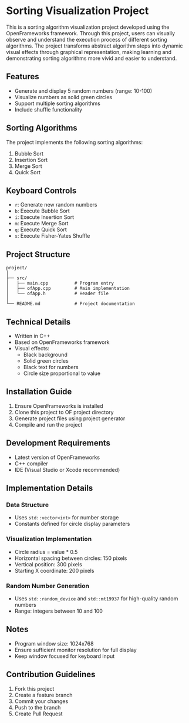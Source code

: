 # Sorting Visualization Project

This is a sorting algorithm visualization project developed using the OpenFrameworks framework. Through this project, users can visually observe and understand the execution process of different sorting algorithms. The project transforms abstract algorithm steps into dynamic visual effects through graphical representation, making learning and demonstrating sorting algorithms more vivid and easier to understand.

## Features

- Generate and display 5 random numbers (range: 10-100)
- Visualize numbers as solid green circles
- Support multiple sorting algorithms
- Include shuffle functionality

## Sorting Algorithms

The project implements the following sorting algorithms:
1. Bubble Sort
2. Insertion Sort
3. Merge Sort
4. Quick Sort

## Keyboard Controls

- `r`: Generate new random numbers
- `b`: Execute Bubble Sort
- `i`: Execute Insertion Sort
- `m`: Execute Merge Sort
- `q`: Execute Quick Sort
- `s`: Execute Fisher-Yates Shuffle

## Project Structure

```
project/
│
├── src/
│   ├── main.cpp          # Program entry
│   ├── ofApp.cpp         # Main implementation
│   └── ofApp.h           # Header file
│
└── README.md             # Project documentation
```

## Technical Details

- Written in C++
- Based on OpenFrameworks framework
- Visual effects:
  - Black background
  - Solid green circles
  - Black text for numbers
  - Circle size proportional to value

## Installation Guide

1. Ensure OpenFrameworks is installed
2. Clone this project to OF project directory
3. Generate project files using project generator
4. Compile and run the project

## Development Requirements

- Latest version of OpenFrameworks
- C++ compiler
- IDE (Visual Studio or Xcode recommended)

## Implementation Details

### Data Structure
- Uses `std::vector<int>` for number storage
- Constants defined for circle display parameters

### Visualization Implementation
- Circle radius = value * 0.5
- Horizontal spacing between circles: 150 pixels
- Vertical position: 300 pixels
- Starting X coordinate: 200 pixels

### Random Number Generation
- Uses `std::random_device` and `std::mt19937` for high-quality random numbers
- Range: integers between 10 and 100

## Notes

- Program window size: 1024x768
- Ensure sufficient monitor resolution for full display
- Keep window focused for keyboard input

## Contribution Guidelines

1. Fork this project
2. Create a feature branch
3. Commit your changes
4. Push to the branch
5. Create Pull Request

